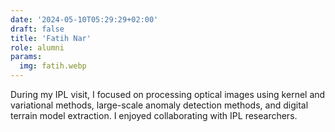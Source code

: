 ```yaml
---
date: '2024-05-10T05:29:29+02:00'
draft: false
title: 'Fatih Nar'
role: alumni
params:
  img: fatih.webp
---
```


During my IPL visit, I focused on processing optical images using kernel and variational methods, large-scale anomaly detection methods, and digital terrain model extraction. I enjoyed collaborating with IPL researchers.
